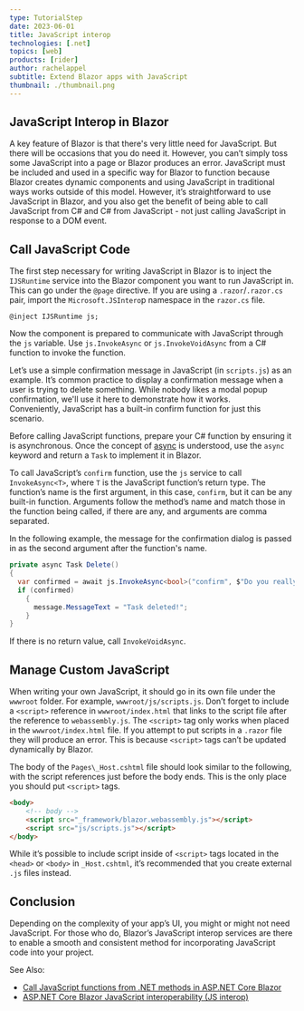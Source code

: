 ```yaml
---
type: TutorialStep
date: 2023-06-01
title: JavaScript interop
technologies: [.net]
topics: [web]
products: [rider]
author: rachelappel
subtitle: Extend Blazor apps with JavaScript
thumbnail: ./thumbnail.png
---
```


## JavaScript Interop in Blazor

A key feature of Blazor is that there's very little need for JavaScript. But there will be occasions that you do need it. However, you can’t simply toss some JavaScript into a page or Blazor produces an error. JavaScript must be included and used in a specific way for Blazor to function because Blazor creates dynamic components and using JavaScript in traditional ways works outside of this model. However, it’s straightforward to use JavaScript in Blazor, and you also get the benefit of being able to call JavaScript from C# and C# from JavaScript - not just calling JavaScript in response to a DOM event.

## Call JavaScript Code
The first step necessary for writing JavaScript in Blazor is to inject the `IJSRuntime` service into the Blazor component you want to run JavaScript in. This can go under the `@page` directive. If you are using a `.razor`/`.razor.cs` pair, import the `Microsoft.JSIntero`p namespace in the `razor.cs` file.

`@inject IJSRuntime js;`

Now the component is prepared to communicate with JavaScript through the `js` variable. 
Use `js.InvokeAsync` or `js.InvokeVoidAsync` from a C# function to invoke the function.

Let’s use a simple confirmation message in JavaScript (in `scripts.js`) as an example. 
It’s common practice to display a confirmation message when a user is trying to delete something. 
While nobody likes a modal popup confirmation, we'll use it here to demonstrate how it works.  
Conveniently, JavaScript has a built-in confirm function for just this scenario.

Before calling JavaScript functions, prepare your C# function by ensuring it is asynchronous. Once the concept of [async](https://learn.microsoft.com/en-us/dotnet/csharp/asynchronous-programming/async-scenarios) is understood, use the `async` keyword and return a `Task` to implement it in Blazor.

To call JavaScript’s `confirm` function, use the `js` service to call `InvokeAsync<T>`, where `T` is the JavaScript function’s return type. The function’s name is the first argument, in this case, `confirm`, but it can be any built-in function. Arguments follow the method’s name and match those in the function being called, if there are any, and arguments are comma separated.

In the following example, the message for the confirmation dialog is passed in as the second argument after the function's name. 

```cs
private async Task Delete()
{
  var confirmed = await js.InvokeAsync<bool>("confirm", $"Do you really want to delete {todo.Title}?");
  if (confirmed)
    {
      message.MessageText = "Task deleted!";
    }
}
```

If there is no return value, call `InvokeVoidAsync`. 

## Manage Custom JavaScript
When writing your own JavaScript, it should go in its own file under the `wwwroot` folder. For example, `wwwroot/js/scripts.js`. Don’t forget to include a `<script>` reference in `wwwroot/index.html` that links to the script file after the reference to `webassembly.js`. The `<script>` tag only works when placed in the `wwwroot/index.html` file. If you attempt to put scripts in a `.razor` file they will produce an error. This is because `<script>` tags can’t be updated dynamically by Blazor.

The body of the `Pages\_Host.cshtml` file should look similar to the following, with the script references just before the body ends. This is the only place you should put `<script>` tags.

```html
<body>
    <!-- body -->
	<script src="_framework/blazor.webassembly.js"></script>
	<script src="js/scripts.js"></script>
</body>
```
While it’s possible to include script inside of `<script>` tags located in the `<head>` or `<body>` in `_Host.cshtml`, it’s recommended that you create external `.js` files instead.

## Conclusion
Depending on the complexity of your app’s UI, you might or might not need JavaScript. For those who do, Blazor’s JavaScript interop services are there to enable a smooth and consistent method for incorporating JavaScript code into your project.

See Also:

* [Call JavaScript functions from .NET methods in ASP.NET Core Blazor](https://docs.microsoft.com/en-us/aspnet/core/blazor/javascript-interoperability/call-javascript-from-dotnet?view=aspnetcore-5.0)
* [ASP.NET Core Blazor JavaScript interoperability (JS interop)](https://docs.microsoft.com/en-us/aspnet/core/blazor/javascript-interoperability/?view=aspnetcore-5.0) 